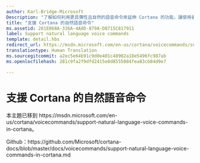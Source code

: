 ```yaml
---
author: Karl-Bridge-Microsoft
Description: "了解如何利用更具彈性且自然的語音命令來延伸 Cortana 的功能，讓使用者可以在命令中的任何地方說出應用程式名稱。"
title: "支援 Cortana 的自然語音命令"
ms.assetid: 281E068A-336A-4A8D-879A-D8715C817911
label: Support natural language voice commands
template: detail.hbs
redirect_url: https://msdn.microsoft.com/en-us/cortana/voicecommands/support-natural-language-voice-commands-in-cortana
translationtype: Human Translation
ms.sourcegitcommit: a2ec5e64b91c9d0e401c48902a18e5496fc987ab
ms.openlocfilehash: 281c9fa2f9dfd2415e8d8555084fea83cb84d9e7

---
```


# 支援 Cortana 的自然語音命令

本主題已移到 https&#58;//msdn.microsoft.com/en-us/cortana/voicecommands/support-natural-language-voice-commands-in-cortana。

Github：https&#58;//github.com/Microsoft/cortana-docs/blob/master/docs/voicecommands/support-natural-language-voice-commands-in-cortana.md



<!--HONumber=Aug16_HO3-->


